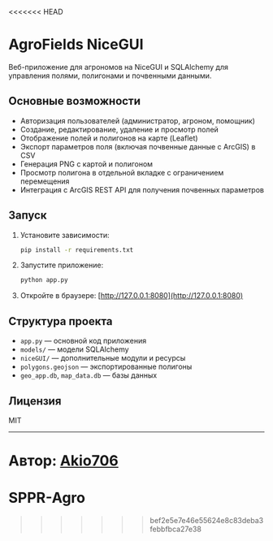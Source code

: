 <<<<<<< HEAD
# AgroFields NiceGUI

Веб-приложение для агрономов на NiceGUI и SQLAlchemy для управления полями, полигонами и почвенными данными.

## Основные возможности

- Авторизация пользователей (администратор, агроном, помощник)
- Создание, редактирование, удаление и просмотр полей
- Отображение полей и полигонов на карте (Leaflet)
- Экспорт параметров поля (включая почвенные данные с ArcGIS) в CSV
- Генерация PNG с картой и полигоном
- Просмотр полигона в отдельной вкладке с ограничением перемещения
- Интеграция с ArcGIS REST API для получения почвенных параметров

## Запуск

1. Установите зависимости:
    ```bash
    pip install -r requirements.txt
    ```

2. Запустите приложение:
    ```bash
    python app.py
    ```

3. Откройте в браузере: [http://127.0.0.1:8080](http://127.0.0.1:8080)

## Структура проекта

- `app.py` — основной код приложения
- `models/` — модели SQLAlchemy
- `niceGUI/` — дополнительные модули и ресурсы
- `polygons.geojson` — экспортированные полигоны
- `geo_app.db`, `map_data.db` — базы данных

## Лицензия

MIT

---

**Автор:** [Akio706](https://github.com/Akio706) 
=======
# SPPR-Agro
>>>>>>> bef2e5e7e46e55624e8c83deba3febbfbca27e38
